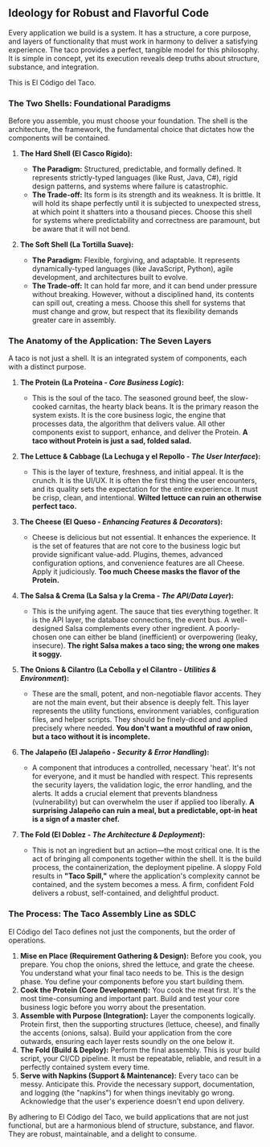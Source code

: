 ## Ideology for Robust and Flavorful Code

Every application we build is a system. It has a structure, a core purpose, and layers of functionality that must work in harmony to deliver a satisfying experience. The taco provides a perfect, tangible model for this philosophy. It is simple in concept, yet its execution reveals deep truths about structure, substance, and integration.

This is El Código del Taco.

### The Two Shells: Foundational Paradigms

Before you assemble, you must choose your foundation. The shell is the architecture, the framework, the fundamental choice that dictates how the components will be contained.

1. **The Hard Shell (El Casco Rígido):**
    
    - **The Paradigm:** Structured, predictable, and formally defined. It represents strictly-typed languages (like Rust, Java, C#), rigid design patterns, and systems where failure is catastrophic.
    - **The Trade-off:** Its form is its strength and its weakness. It is brittle. It will hold its shape perfectly until it is subjected to unexpected stress, at which point it shatters into a thousand pieces. Choose this shell for systems where predictability and correctness are paramount, but be aware that it will not bend.
2. **The Soft Shell (La Tortilla Suave):**
    
    - **The Paradigm:** Flexible, forgiving, and adaptable. It represents dynamically-typed languages (like JavaScript, Python), agile development, and architectures built to evolve.
    - **The Trade-off:** It can hold far more, and it can bend under pressure without breaking. However, without a disciplined hand, its contents can spill out, creating a mess. Choose this shell for systems that must change and grow, but respect that its flexibility demands greater care in assembly.

### The Anatomy of the Application: The Seven Layers

A taco is not just a shell. It is an integrated system of components, each with a distinct purpose.

1. **The Protein (La Proteína - _Core Business Logic_):**
    
    - This is the soul of the taco. The seasoned ground beef, the slow-cooked carnitas, the hearty black beans. It is the primary reason the system exists. It is the core business logic, the engine that processes data, the algorithm that delivers value. All other components exist to support, enhance, and deliver the Protein. **A taco without Protein is just a sad, folded salad.**
2. **The Lettuce & Cabbage (La Lechuga y el Repollo - _The User Interface_):**
    
    - This is the layer of texture, freshness, and initial appeal. It is the crunch. It is the UI/UX. It is often the first thing the user encounters, and its quality sets the expectation for the entire experience. It must be crisp, clean, and intentional. **Wilted lettuce can ruin an otherwise perfect taco.**
3. **The Cheese (El Queso - _Enhancing Features & Decorators_):**
    
    - Cheese is delicious but not essential. It enhances the experience. It is the set of features that are not core to the business logic but provide significant value-add. Plugins, themes, advanced configuration options, and convenience features are all Cheese. Apply it judiciously. **Too much Cheese masks the flavor of the Protein.**
4. **The Salsa & Crema (La Salsa y la Crema - _The API/Data Layer_):**
    
    - This is the unifying agent. The sauce that ties everything together. It is the API layer, the database connections, the event bus. A well-designed Salsa complements every other ingredient. A poorly-chosen one can either be bland (inefficient) or overpowering (leaky, insecure). **The right Salsa makes a taco sing; the wrong one makes it soggy.**
5. **The Onions & Cilantro (La Cebolla y el Cilantro - _Utilities & Environment_):**
    
    - These are the small, potent, and non-negotiable flavor accents. They are not the main event, but their absence is deeply felt. This layer represents the utility functions, environment variables, configuration files, and helper scripts. They should be finely-diced and applied precisely where needed. **You don't want a mouthful of raw onion, but a taco without it is incomplete.**
6. **The Jalapeño (El Jalapeño - _Security & Error Handling_):**
    
    - A component that introduces a controlled, necessary 'heat'. It's not for everyone, and it must be handled with respect. This represents the security layers, the validation logic, the error handling, and the alerts. It adds a crucial element that prevents blandness (vulnerability) but can overwhelm the user if applied too liberally. **A surprising Jalapeño can ruin a meal, but a predictable, opt-in heat is a sign of a master chef.**
7. **The Fold (El Doblez - _The Architecture & Deployment_):**
    
    - This is not an ingredient but an action—the most critical one. It is the act of bringing all components together within the shell. It is the build process, the containerization, the deployment pipeline. A sloppy Fold results in **"Taco Spill,"** where the application's complexity cannot be contained, and the system becomes a mess. A firm, confident Fold delivers a robust, self-contained, and delightful product.

### The Process: The Taco Assembly Line as SDLC

El Código del Taco defines not just the components, but the order of operations.

1. **Mise en Place (Requirement Gathering & Design):** Before you cook, you prepare. You chop the onions, shred the lettuce, and grate the cheese. You understand what your final taco needs to be. This is the design phase. You define your components before you start building them.
2. **Cook the Protein (Core Development):** You cook the meat first. It's the most time-consuming and important part. Build and test your core business logic before you worry about the presentation.
3. **Assemble with Purpose (Integration):** Layer the components logically. Protein first, then the supporting structures (lettuce, cheese), and finally the accents (onions, salsa). Build your application from the core outwards, ensuring each layer rests soundly on the one below it.
4. **The Fold (Build & Deploy):** Perform the final assembly. This is your build script, your CI/CD pipeline. It must be repeatable, reliable, and result in a perfectly contained system every time.
5. **Serve with Napkins (Support & Maintenance):** Every taco can be messy. Anticipate this. Provide the necessary support, documentation, and logging (the "napkins") for when things inevitably go wrong. Acknowledge that the user's experience doesn't end upon delivery.

By adhering to El Código del Taco, we build applications that are not just functional, but are a harmonious blend of structure, substance, and flavor. They are robust, maintainable, and a delight to consume.